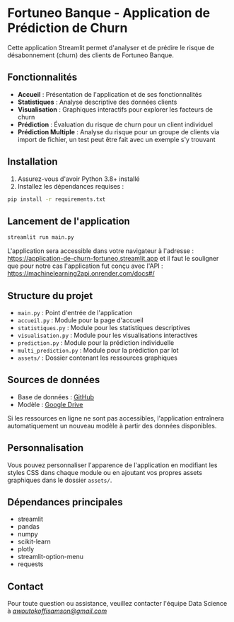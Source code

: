 # Fortuneo Banque - Application de Prédiction de Churn

Cette application Streamlit permet d'analyser et de prédire le risque de désabonnement (churn) des clients de Fortuneo Banque.

## Fonctionnalités

- **Accueil** : Présentation de l'application et de ses fonctionnalités
- **Statistiques** : Analyse descriptive des données clients
- **Visualisation** : Graphiques interactifs pour explorer les facteurs de churn
- **Prédiction** : Évaluation du risque de churn pour un client individuel
- **Prédiction Multiple** : Analyse du risque pour un groupe de clients via import de fichier, un test peut être fait avec un exemple s'y trouvant 

## Installation

1. Assurez-vous d'avoir Python 3.8+ installé
2. Installez les dépendances requises :

```bash
pip install -r requirements.txt
```

## Lancement de l'application

```bash
streamlit run main.py
```

L'application sera accessible dans votre navigateur à l'adresse : https://application-de-churn-fortuneo.streamlit.app 
et il faut le souligner que pour notre cas l'application fut conçu avec l'API : https://machinelearning2api.onrender.com/docs#/

## Structure du projet

- `main.py` : Point d'entrée de l'application
- `accueil.py` : Module pour la page d'accueil
- `statistiques.py` : Module pour les statistiques descriptives
- `visualisation.py` : Module pour les visualisations interactives
- `prediction.py` : Module pour la prédiction individuelle
- `multi_prediction.py` : Module pour la prédiction par lot
- `assets/` : Dossier contenant les ressources graphiques

## Sources de données

- Base de données : [GitHub](https://github.com/Awoutokoffisamson/machine_learning2_Documents/blob/main/Churn_Modelling.csv)
- Modèle : [Google Drive](https://drive.google.com/file/d/1JZji6K_r-Msko1xuk3R9ONycgPtliSK2/view)

Si les ressources en ligne ne sont pas accessibles, l'application entraînera automatiquement un nouveau modèle à partir des données disponibles.

## Personnalisation

Vous pouvez personnaliser l'apparence de l'application en modifiant les styles CSS dans chaque module ou en ajoutant vos propres assets graphiques dans le dossier `assets/`.

## Dépendances principales

- streamlit
- pandas
- numpy
- scikit-learn
- plotly
- streamlit-option-menu
- requests

## Contact

Pour toute question ou assistance, veuillez contacter l'équipe Data Science à *awoutokoffisamson@gmail.com*

